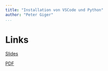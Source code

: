 ```yaml
---
title: "Installation von VSCode und Python"
author: "Peter Giger"
...
```


# Links

[Slides](slides.html)

[PDF](files/test.pdf)